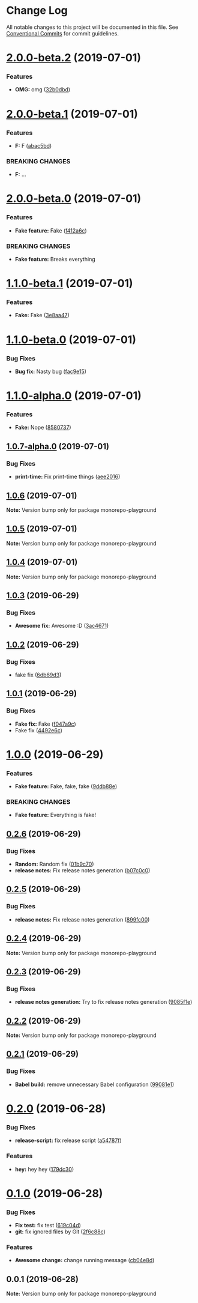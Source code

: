 # Change Log

All notable changes to this project will be documented in this file.
See [Conventional Commits](https://conventionalcommits.org) for commit guidelines.

# [2.0.0-beta.2](https://github.com/apehead/monorepo-playground/compare/v2.0.0-beta.1...v2.0.0-beta.2) (2019-07-01)


### Features

* **OMG:** omg ([32b0dbd](https://github.com/apehead/monorepo-playground/commit/32b0dbd))





# [2.0.0-beta.1](https://github.com/apehead/monorepo-playground/compare/v2.0.0-beta.0...v2.0.0-beta.1) (2019-07-01)


### Features

* **F:** F ([abac5bd](https://github.com/apehead/monorepo-playground/commit/abac5bd))


### BREAKING CHANGES

* **F:** ...





# [2.0.0-beta.0](https://github.com/apehead/monorepo-playground/compare/v1.1.0-beta.1...v2.0.0-beta.0) (2019-07-01)


### Features

* **Fake feature:** Fake ([f412a6c](https://github.com/apehead/monorepo-playground/commit/f412a6c))


### BREAKING CHANGES

* **Fake feature:** Breaks everything





# [1.1.0-beta.1](https://github.com/apehead/monorepo-playground/compare/v1.1.0-beta.0...v1.1.0-beta.1) (2019-07-01)


### Features

* **Fake:** Fake ([3e8aa47](https://github.com/apehead/monorepo-playground/commit/3e8aa47))





# [1.1.0-beta.0](https://github.com/apehead/monorepo-playground/compare/v1.1.0-alpha.0...v1.1.0-beta.0) (2019-07-01)


### Bug Fixes

* **Bug fix:** Nasty bug ([fac9e15](https://github.com/apehead/monorepo-playground/commit/fac9e15))





# [1.1.0-alpha.0](https://github.com/apehead/monorepo-playground/compare/v1.0.7-alpha.0...v1.1.0-alpha.0) (2019-07-01)


### Features

* **Fake:** Nope ([8580737](https://github.com/apehead/monorepo-playground/commit/8580737))





## [1.0.7-alpha.0](https://github.com/apehead/monorepo-playground/compare/v1.0.6...v1.0.7-alpha.0) (2019-07-01)


### Bug Fixes

* **print-time:** Fix print-time things ([aee2016](https://github.com/apehead/monorepo-playground/commit/aee2016))





## [1.0.6](https://github.com/apehead/monorepo-playground/compare/v1.0.5...v1.0.6) (2019-07-01)

**Note:** Version bump only for package monorepo-playground





## [1.0.5](https://github.com/apehead/monorepo-playground/compare/v1.0.4...v1.0.5) (2019-07-01)

**Note:** Version bump only for package monorepo-playground





## [1.0.4](https://github.com/apehead/monorepo-playground/compare/v1.0.3...v1.0.4) (2019-07-01)

**Note:** Version bump only for package monorepo-playground





## [1.0.3](https://github.com/apehead/monorepo-playground/compare/v1.0.2...v1.0.3) (2019-06-29)


### Bug Fixes

* **Awesome fix:** Awesome :D ([3ac4671](https://github.com/apehead/monorepo-playground/commit/3ac4671))





## [1.0.2](https://github.com/apehead/monorepo-playground/compare/v1.0.1...v1.0.2) (2019-06-29)


### Bug Fixes

* fake fix ([6db69d3](https://github.com/apehead/monorepo-playground/commit/6db69d3))





## [1.0.1](https://github.com/apehead/monorepo-playground/compare/v1.0.0...v1.0.1) (2019-06-29)


### Bug Fixes

* **Fake fix:** Fake ([f047a9c](https://github.com/apehead/monorepo-playground/commit/f047a9c))
* Fake fix ([4492e6c](https://github.com/apehead/monorepo-playground/commit/4492e6c))





# [1.0.0](https://github.com/apehead/monorepo-playground/compare/v0.2.6...v1.0.0) (2019-06-29)


### Features

* **Fake feature:** Fake, fake, fake ([9ddb88e](https://github.com/apehead/monorepo-playground/commit/9ddb88e))


### BREAKING CHANGES

* **Fake feature:** Everything is fake!





## [0.2.6](https://github.com/apehead/monorepo-playground/compare/v0.2.5...v0.2.6) (2019-06-29)


### Bug Fixes

* **Random:** Random fix ([01b9c70](https://github.com/apehead/monorepo-playground/commit/01b9c70))
* **release notes:** Fix release notes generation ([b07c0c0](https://github.com/apehead/monorepo-playground/commit/b07c0c0))





## [0.2.5](https://github.com/apehead/monorepo-playground/compare/v0.2.4...v0.2.5) (2019-06-29)


### Bug Fixes

* **release notes:** Fix release notes generation ([899fc00](https://github.com/apehead/monorepo-playground/commit/899fc00))





## [0.2.4](https://github.com/apehead/monorepo-playground/compare/v0.2.3...v0.2.4) (2019-06-29)

**Note:** Version bump only for package monorepo-playground





## [0.2.3](https://github.com/apehead/monorepo-playground/compare/v0.2.2...v0.2.3) (2019-06-29)


### Bug Fixes

* **release notes generation:** Try to fix release notes generation ([9085f1e](https://github.com/apehead/monorepo-playground/commit/9085f1e))





## [0.2.2](https://github.com/apehead/monorepo-playground/compare/v0.2.1...v0.2.2) (2019-06-29)

**Note:** Version bump only for package monorepo-playground





## [0.2.1](https://github.com/apehead/monorepo-playground/compare/v0.2.0...v0.2.1) (2019-06-29)


### Bug Fixes

* **Babel build:** remove unnecessary Babel configuration ([99081e1](https://github.com/apehead/monorepo-playground/commit/99081e1))





# [0.2.0](https://github.com/apehead/monorepo-playground/compare/v0.1.0...v0.2.0) (2019-06-28)


### Bug Fixes

* **release-script:** fix release script ([a54787f](https://github.com/apehead/monorepo-playground/commit/a54787f))


### Features

* **hey:** hey hey ([179dc30](https://github.com/apehead/monorepo-playground/commit/179dc30))





# [0.1.0](https://github.com/apehead/monorepo-playground/compare/v0.0.1...v0.1.0) (2019-06-28)


### Bug Fixes

* **Fix test:** fIx test ([619c04d](https://github.com/apehead/monorepo-playground/commit/619c04d))
* **git:** fix ignored files by Git ([2f6c88c](https://github.com/apehead/monorepo-playground/commit/2f6c88c))


### Features

* **Awesome change:** change running message ([cb04e8d](https://github.com/apehead/monorepo-playground/commit/cb04e8d))





## 0.0.1 (2019-06-28)

**Note:** Version bump only for package monorepo-playground
